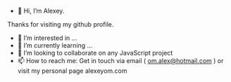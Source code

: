 - 👋 Hi, I’m Alexey.

Thanks for visiting my github profile.


- 👀 I’m interested in ...
- 🌱 I’m currently learning ...
- 💞️ I’m looking to collaborate on any JavaScript project
- 📫 How to reach me:
     Get in touch via email ( om.alex@hotmail.com ) or visit my personal page alexeyom.com

<!---
alexey0511/alexey0511 is a ✨ special ✨ repository because its `README.md` (this file) appears on your GitHub profile.
You can click the Preview link to take a look at your changes.
--->
